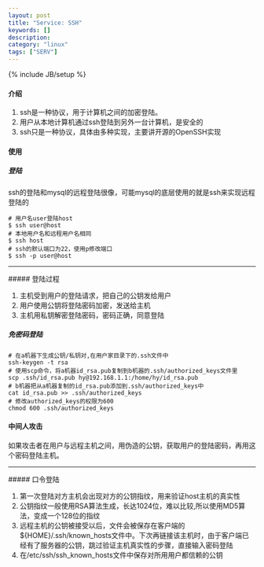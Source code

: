```yaml
---
layout: post
title: "Service: SSH"
keywords: []
description: 
category: "linux"
tags: ["SERV"]
---
```

{% include JB/setup %}


#### 介绍
  

1. ssh是一种协议，用于计算机之间的加密登陆。
2. 用户从本地计算机通过ssh登陆到另外一台计算机，是安全的
3. ssh只是一种协议，具体由多种实现，主要讲开源的OpenSSH实现

#### 使用
  
  
##### 登陆
ssh的登陆和mysql的远程登陆很像，可能mysql的底层使用的就是ssh来实现远程登陆的
```shell
# 用户名user登陆host
$ ssh user@host
# 本地用户名和远程用户名相同
$ ssh host
# ssh的默认端口为22，使用p修改端口
$ ssh -p user@host
```
<hr />
##### 登陆过程
  

1. 主机受到用户的登陆请求，把自己的公钥发给用户
2. 用户使用公钥将登陆密码加密，发送给主机
3. 主机用私钥解密登陆密码，密码正确，同意登陆

##### 免密码登陆
```shell
# 在a机器下生成公钥/私钥对,在用户家目录下的.ssh文件中
ssh-keygen -t rsa
# 使用scp命令，将a机器id_rsa.pub复制到b机器的.ssh/authorized_keys文件里
scp .ssh/id_rsa.pub hy@192.168.1.1:/home/hy/id_rsa.pub
# b机器把从a机器复制的id_rsa.pub添加到.ssh/authorized_keys中
cat id_rsa.pub >> .ssh/authorized_keys
# 修改authorized_keys的权限为600
chmod 600 .ssh/authorized_keys
```
  

#### 中间人攻击
  

如果攻击者在用户与远程主机之间，用伪造的公钥，获取用户的登陆密码，再用这个密码登陆主机。
  
<hr />
##### 口令登陆
  

1. 第一次登陆对方主机会出现对方的公钥指纹，用来验证host主机的真实性
2. 公钥指纹一般使用RSA算法生成，长达1024位，难以比较,所以使用MD5算法，变成一个128位的指纹
3. 远程主机的公钥被接受以后，文件会被保存在客户端的${HOME}/.ssh/known_hosts文件中。下次再链接该主机时，由于客户端已经有了服务器的公钥，跳过验证主机真实性的步骤，直接输入密码登陆
4. 在/etc/ssh/ssh_known_hosts文件中保存对所用用户都信赖的公钥
